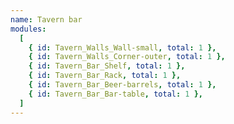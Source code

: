 ```yaml
---
name: Tavern bar
modules:
  [
    { id: Tavern_Walls_Wall-small, total: 1 },
    { id: Tavern_Walls_Corner-outer, total: 1 },
    { id: Tavern_Bar_Shelf, total: 1 },
    { id: Tavern_Bar_Rack, total: 1 },
    { id: Tavern_Bar_Beer-barrels, total: 1 },
    { id: Tavern_Bar_Bar-table, total: 1 },
  ]
---
```

